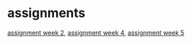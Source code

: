 # assignments
[assignment week 2](https://github.com/bramgroenewoud/assignments/blob/master/Assignment_week_2.ipynb),
[assignment week 4](https://github.com/bramgroenewoud/assignments/blob/master/Assignment_week_4.ipynb),
[assignment week 5](https://github.com/bramgroenewoud/assignments/blob/master/Assignment_week_5.ipynb)
